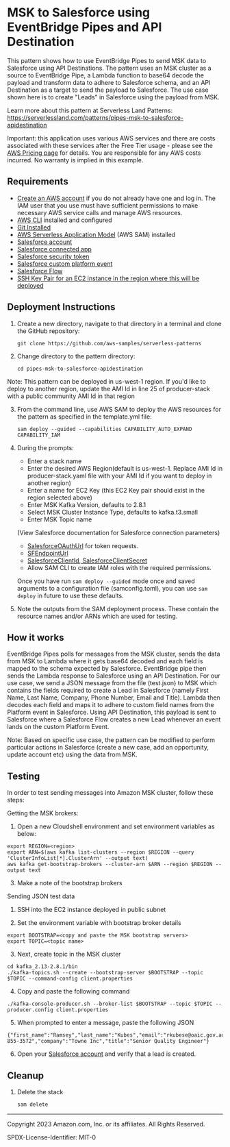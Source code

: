 # MSK to Salesforce using EventBridge Pipes and API Destination

This pattern shows how to use EventBridge Pipes to send MSK data to Salesforce using API Destinations. The pattern uses an MSK cluster as a source to EventBridge Pipe, a Lambda function to base64 decode the payload and transform data to adhere to Salesforce schema, and an API Destination as a target to send the payload to Salesforce. The use case shown here is to create "Leads" in Salesforce using the payload from MSK. 

Learn more about this pattern at Serverless Land Patterns: https://serverlessland.com/patterns/pipes-msk-to-salesforce-apidestination

Important: this application uses various AWS services and there are costs associated with these services after the Free Tier usage - please see the [AWS Pricing page](https://aws.amazon.com/pricing/) for details. You are responsible for any AWS costs incurred. No warranty is implied in this example.

## Requirements

* [Create an AWS account](https://portal.aws.amazon.com/gp/aws/developer/registration/index.html) if you do not already have one and log in. The IAM user that you use must have sufficient permissions to make necessary AWS service calls and manage AWS resources.
* [AWS CLI](https://docs.aws.amazon.com/cli/latest/userguide/install-cliv2.html) installed and configured
* [Git Installed](https://git-scm.com/book/en/v2/Getting-Started-Installing-Git)
* [AWS Serverless Application Model](https://docs.aws.amazon.com/serverless-application-model/latest/developerguide/serverless-sam-cli-install.html) (AWS SAM) installed
* [Salesforce account](https://login.salesforce.com/)
* [Salesforce connected app](https://help.salesforce.com/s/articleView?id=sf.connected_app_create_basics.htm&type=5)
* [Salesforce security token](https://help.salesforce.com/s/articleView?language=en_US&id=sf.user_security_token.htm)
* [Salesforce custom platform event](https://developer.salesforce.com/docs/atlas.en-us.234.0.platform_events.meta/platform_events/platform_events_define.htm)
* [Salesforce Flow](https://help.salesforce.com/s/articleView?id=sf.c360_a_build_a_flow_in_customer_data_platform.htm&type=5)
* [SSH Key Pair for an EC2 instance in the region where this will be deployed](https://docs.aws.amazon.com/AWSEC2/latest/UserGuide/create-key-pairs.html) 

## Deployment Instructions

1. Create a new directory, navigate to that directory in a terminal and clone the GitHub repository:
    ``` 
    git clone https://github.com/aws-samples/serverless-patterns
    ```
2. Change directory to the pattern directory:
    ```
    cd pipes-msk-to-salesforce-apidestination
    ```

Note: This pattern can be deployed in us-west-1 region. If you'd like to deploy to another region, update the AMI Id in line 25 of producer-stack with a public community AMI Id in that region

3. From the command line, use AWS SAM to deploy the AWS resources for the pattern as specified in the template.yml file:
    ```
    sam deploy --guided --capabilities CAPABILITY_AUTO_EXPAND CAPABILITY_IAM
    ```
4. During the prompts:
    * Enter a stack name
    * Enter the desired AWS Region(default is us-west-1. Replace AMI Id in producer-stack.yaml file with your AMI Id if you want to deploy in another region)
    * Enter a name for EC2 Key (this EC2 Key pair should exist in the region selected above)
    * Enter MSK Kafka Version, defaults to 2.8.1
    * Select MSK Cluster Instance Type, defaults to kafka.t3.small
    * Enter MSK Topic name
    
    (View Salesforce documentation for Salesforce connection parameters)

    * [SalesforceOAuthUrl](https://github.com/aws-samples/serverless-patterns/tree/main/eventbridge-pipes-sqs-enrich-with-sfdc#:~:text=Salesforce%20connection%20parameters.-,SalesforceOAuthUrl,-for%20token%20requests) for token requests.
    * [SFEndpointUrl](https://github.com/aws-samples/serverless-patterns/tree/main/eventbridge-pipes-sqs-enrich-with-sfdc#:~:text=for%20token%20requests-,SFEndpointUrl,-SalesforceOauthClientId%2C%20SalesforceOauthClientSecret%2C%20SalesforceUsername)
    * [SalesforceClientId, SalesforceClientSecret](https://onlinehelp.coveo.com/en/ces/7.0/administrator/getting_salesforce_client_id_and_client_secret_values.htm)
    * Allow SAM CLI to create IAM roles with the required permissions.

    Once you have run `sam deploy --guided` mode once and saved arguments to a configuration file (samconfig.toml), you can use `sam deploy` in future to use these defaults.

5. Note the outputs from the SAM deployment process. These contain the resource names and/or ARNs which are used for testing.

## How it works

EventBridge Pipes polls for messages from the MSK cluster, sends the data from MSK to Lambda where it gets base64 decoded and each field is mapped to the schema expected by Salesforce. EventBridge pipe then sends the Lambda response to Salesforce using an API Destination. 
For our use case, we send a JSON message from the file (test.json) to MSK which contains the fields required to create a Lead in Salesforce (namely First Name, Last Name, Company, Phone Number, Email and Title). Lambda then decodes each field and maps it to adhere to custom field names from the Platform event in Salesforce. Using API Destination, this payload is sent to Salesforce where a Salesforce Flow creates a new Lead whenever an event lands on the custom Platform Event. 

Note: Based on specific use case, the pattern can be modified to perform particular actions in Salesforce (create a new case, add an opportunity, update account etc) using the data from MSK. 

## Testing

In order to test sending messages into Amazon MSK cluster, follow these steps:

Getting the MSK brokers:

1. Open a new Cloudshell environment and set environment variables as below:

```
export REGION=<region>
export ARN=$(aws kafka list-clusters --region $REGION --query 'ClusterInfoList[*].ClusterArn' --output text)
aws kafka get-bootstrap-brokers --cluster-arn $ARN --region $REGION --output text
```
3. Make a note of the bootstrap brokers

Sending JSON test data

1. SSH into the EC2 instance deployed in public subnet

2. Set the environment variable with bootstrap broker details

```
export BOOTSTRAP=<copy and paste the MSK bootstrap servers>
export TOPIC=<topic name>
``` 

3. Next, create topic in the MSK cluster
```
cd kafka_2.13-2.8.1/bin
./kafka-topics.sh --create --bootstrap-server $BOOTSTRAP --topic $TOPIC --command-config client.properties
```

4. Copy and paste the following command
```
./kafka-console-producer.sh --broker-list $BOOTSTRAP --topic $TOPIC --producer.config client.properties
```

5. When prompted to enter a message, paste the following JSON 

```
{"first_name":"Ramsey","last_name":"Kubes","email":"rkubese@oaic.gov.au","phone":"371-855-3572","company":"Towne Inc","title":"Senior Quality Engineer"}
```

6. Open your [Salesforce account](https://login.salesforce.com/) and verify that a lead is created. 


## Cleanup
 
1. Delete the stack
    ```bash
    sam delete
    ```
----
Copyright 2023 Amazon.com, Inc. or its affiliates. All Rights Reserved.

SPDX-License-Identifier: MIT-0